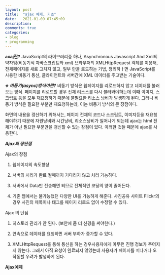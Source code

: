 ```yaml
---
layout: post
title:  "ajax 예제, 기초"
date:   2021-01-09 07:45:09
description: 
comments: true
categories: 
- blog
- programming
---
```

**axaj란?**
JavaScript의 라이브러리중 하나, Asynchronous Javascript And Xml의 약자임(비동기식 자바스크립트와 xml) 브라우저의 XMLHttpRequest 객체를 이용해, 전체페이지를 새로 고치지 않고, 일부 만을 로드하는 기법, 정리하ㅏ면 JavaScript를 사용한 비동기 통신, 클라이언트와 서버간에 XML 데이터를 주고받는 기술이다.

***※ 비동기(async)방식이란?***
비동기 방식은 웹페이지를 리로드하지 않고 데이터를 불러오는 방식. 페이지를 리로드할 경우 전체 리소스를 다시 불러와야하는데 이때 이미지, 스크립트 등을 모두 재요청하기 때문에 불필요한 리소스 낭비가 발생하게 된다. 그러나 비동기 방식은 필요한 부분만 재요청하는데, 이는 비동기 방식의 큰 장점이다.

화면의 내용을 갱신하기 위해서는, 페이지 전체의 코드나 스크립트, 이미지등을 재요청해야하기 때문에 자원낭비와 시간낭비, 리소스낭비가 일어나게 되는데 ajax는 html 전체가 아닌 필요한 부분만을 갱신할 수 있는 장점이 있다. 이러한 것들 때문에 ajax를 사용한다.

***Ajax의 장단점***

Ajax의 장점

1. 웹페이지의 속도향상

2. 서버의 처리가 완료 될때까지 기다리지 않고 처리 가능하다.

3. 서버에서 Data만 전송해면 되므로 전체적인 코딩의 양이 줄어든다.

4. 기존 웹에서는 불가능했던 다양한 UI를 가능하게 해준다. 사진공유 사이트 Flickr의 경우 사진의 제목이나 태그를 페이지 리로드 없이 수정할 수 있다.

 Ajax 의 단점

1. 히스토리 관리가 안 된다. (보안에 좀 더 신경을 써야한다.)

2. 연속으로 데이터를 요청하면 서버 부하가 증가할 수 있다.

3. XMLHttpRequest를 통해 통신을 하는 경우사용자에게 아무런 진행 정보가 주어지지 않는다. 그래서 아직 요청이 완료되지 않았는데 사용자가 페이지를 떠나거나 오작동할 우려가 발생하게 된다. 

**Ajax예제**
